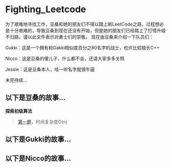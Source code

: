 # Fighting_Leetcode
为了艰难地寻找工作，豆桑和她的朋友们不得以踏上刷LeetCode之路，过程想必是十分艰难的，导致豆桑到现在还没有开始，但是她的朋友们已经踏上了打怪升级不归路，谨以此文件表示对勇士们的崇敬。
现在由豆桑来介绍一下队员们：

Gukki：这是一个拥有和Gakki相似度百分之80名字的战士，也许比较擅长C++

Nicco：这是豆桑的傻儿子，什么都不会，还请大家多多关照

Jessie：这是豆桑本人，哇一听名字就很牛逼

未完待续…

## 以下是豆桑的故事…

**探索初级算法**
> [第一题](https://github.com/OrangeJessie/Fighting_Leetcode/blob/master/delete_sorted_array_repetition_num.py)，时间复杂度O(n)





## 以下是Gukki的故事…





## 以下是Nicco的故事…




